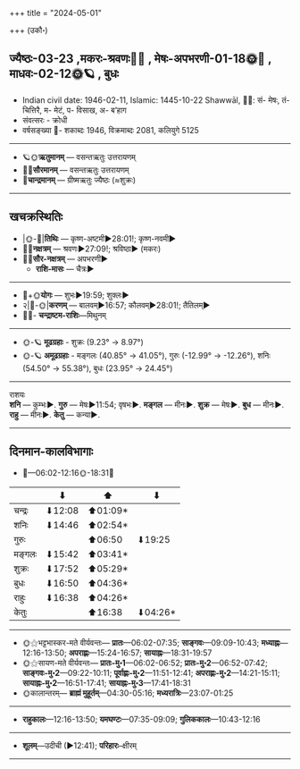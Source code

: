 +++
title = "2024-05-01"

+++
(उकौ॰)
## ज्यैष्ठः-03-23  ,मकरः-श्रवणः🌛🌌  ,  मेषः-अपभरणी-01-18🌞🌌  ,  माधवः-02-12🌞🪐  , बुधः
- Indian civil date: 1946-02-11, Islamic: 1445-10-22 Shawwāl, 🌌🌞: सं- मेषः, तं- चित्तिरै, म- मेटं, प- विसाख, अ- ब’हाग
- संवत्सरः - क्रोधी
- वर्षसङ्ख्या 🌛- शकाब्दः 1946, विक्रमाब्दः 2081, कलियुगे 5125
___________________
- 🪐🌞**ऋतुमानम्** — वसन्तऋतुः उत्तरायणम्
- 🌌🌞**सौरमानम्** — वसन्तऋतुः उत्तरायणम्
- 🌛**चान्द्रमानम्** — ग्रीष्मऋतुः ज्यैष्ठः (≈शुक्रः)
___________________


## खचक्रस्थितिः
- |🌞-🌛|**तिथिः** — कृष्ण-अष्टमी►28:01!; कृष्ण-नवमी►  
- 🌌🌛**नक्षत्रम्** — श्रवणः►27:09!; श्रविष्ठा► (मकरः)  
- 🌌🌞**सौर-नक्षत्रम्** — अपभरणी►  
  - **राशि-मासः** — चैत्रः► 
___________________
- 🌛+🌞**योगः** — शुभः►19:59; शुक्लः►  
- २|🌛-🌞|**करणम्** — बालवम्►16:57; कौलवम्►28:01!; तैतिलम्►  
- 🌌🌛- **चन्द्राष्टम-राशिः**—मिथुनम्  
___________________
- 🌞-🪐 **मूढग्रहाः** - शुक्रः (9.23° → 8.97°)
- 🌞-🪐 **अमूढग्रहाः** - मङ्गलः (40.85° → 41.05°), गुरुः (-12.99° → -12.26°), शनिः (54.50° → 55.38°), बुधः (23.95° → 24.45°)
___________________
राशयः  
**शनि** — कुम्भः►. **गुरु** — मेषः►11:54; वृषभः►. **मङ्गल** — मीनः►. **शुक्र** — मेषः►. **बुध** — मीनः►. **राहु** — मीनः►. **केतु** — कन्या►. 
___________________


## दिनमान-कालविभागाः
- 🌅—06:02-12:16🌞-18:31🌇  

|      |⬇     |⬆     |⬇     |
|------|-----|-----|------|
|चन्द्रः|⬇12:08 |⬆01:09*|     |
|शनिः   |⬇14:46 |⬆02:54*|     |
|गुरुः  |     |⬆06:50 |⬇19:25 |
|मङ्गलः |⬇15:42 |⬆03:41*|     |
|शुक्रः |⬇17:52 |⬆05:29*|     |
|बुधः   |⬇16:50 |⬆04:36*|     |
|राहुः  |⬇16:38 |⬆04:26*|     |
|केतुः  |     |⬆16:38 |⬇04:26*|
___________________
- 🌞⚝भट्टभास्कर-मते वीर्यवन्तः— **प्रातः**—06:02-07:35; **साङ्गवः**—09:09-10:43; **मध्याह्नः**—12:16-13:50; **अपराह्णः**—15:24-16:57; **सायाह्नः**—18:31-19:57  
- 🌞⚝सायण-मते वीर्यवन्तः— **प्रातः-मु॰1**—06:02-06:52; **प्रातः-मु॰2**—06:52-07:42; **साङ्गवः-मु॰2**—09:22-10:11; **पूर्वाह्णः-मु॰2**—11:51-12:41; **अपराह्णः-मु॰2**—14:21-15:11; **सायाह्नः-मु॰2**—16:51-17:41; **सायाह्नः-मु॰3**—17:41-18:31  
- 🌞कालान्तरम्— **ब्राह्मं मुहूर्तम्**—04:30-05:16; **मध्यरात्रिः**—23:07-01:25  
___________________
- **राहुकालः**—12:16-13:50; **यमघण्टः**—07:35-09:09; **गुलिककालः**—10:43-12:16  
___________________
- **शूलम्**—उदीची (►12:41); **परिहारः**–क्षीरम्  
___________________
